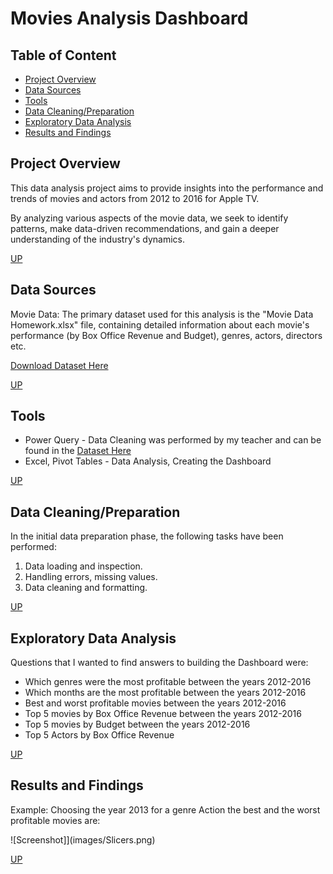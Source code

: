 # Movies Analysis Dashboard


## Table of Content

+ [Project Overview](#project-overview)
+ [Data Sources](#data-sources)
+ [Tools](#tools)
+ [Data Cleaning/Preparation](#data-cleaning/preparation)
+ [Exploratory Data Analysis](#exploratory-data-analysis)
+ [Results and Findings](#results-and-findings)

## Project Overview
This data analysis project aims to provide insights into the performance and trends of movies and actors from 2012 to 2016 for Apple TV. 

By analyzing various aspects of the movie data, we seek to identify patterns, make data-driven recommendations, and gain a deeper understanding of the industry's dynamics.

[UP](#movies-analysis-dashboard)

## Data Sources
Movie Data: 
The primary dataset used for this analysis is the "Movie Data Homework.xlsx" file, containing detailed information about each movie's performance (by Box Office Revenue and Budget), genres, actors, directors etc.

[Download Dataset Here](https://github.com/user-attachments/files/19286421/Movies.Data.Ready.for.Dashboard.xlsx)

[UP](#movies-analysis-dashboard)

## Tools

 - Power Query - Data Cleaning was performed by my teacher and can be found in the [Dataset Here](https://github.com/user-attachments/files/19286421/Movies.Data.Ready.for.Dashboard.xlsx)
 - Excel, Pivot Tables - Data Analysis, Creating the Dashboard

[UP](#movies-analysis-dashboard)

 ## Data Cleaning/Preparation
In the initial data preparation phase, the following tasks have been performed:
1. Data loading and inspection.
2. Handling errors, missing values.
3. Data cleaning and formatting.

[UP](#movies-analysis-dashboard)

## Exploratory Data Analysis
Questions that I wanted to find answers to building the Dashboard were:
- Which genres were the most profitable between the years 2012-2016
- Which months are the most profitable between the years 2012-2016
- Best and worst profitable movies between the years 2012-2016
- Top 5 movies by Box Office Revenue between the years 2012-2016
- Top 5 movies by Budget between the years 2012-2016
- Top 5 Actors by Box Office Revenue

[UP](#movies-analysis-dashboard)

## Results and Findings

 Example: Choosing the year 2013 for a genre Action the best and the worst profitable movies are:
  
  ![Screenshot]](images/Slicers.png)
 

[UP](#movies-analysis-dashboard)
